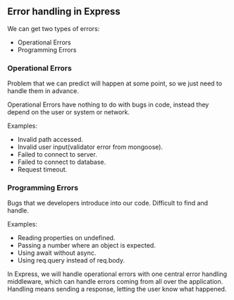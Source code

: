 ## Error handling in Express

We can get two types of errors:

- Operational Errors
- Programming Errors

### Operational Errors

Problem that we can predict will happen at some point, so we just need to handle them in advance.

Operational Errors have nothing to do with bugs in code, instead they depend on the user or system or network.

Examples:

- Invalid path accessed.
- Invalid user input(validator error from mongoose).
- Failed to connect to server.
- Failed to connect to database.
- Request timeout.

### Programming Errors

Bugs that we developers introduce into our code. Difficult to find and handle.

Examples:

- Reading properties on undefined.
- Passing a number where an object is expected.
- Using await without async.
- Using req.query instead of req.body.

In Express, we will handle operational errors with one central error handling middleware, which can handle errors coming from all over the application.  
Handling means sending a response, letting the user know what happened.

